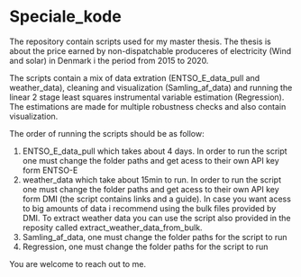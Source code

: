 # Speciale_kode
The repository contain scripts used for my master thesis. The thesis is about the price earned by non-dispatchable produceres of electricity (Wind and solar) in Denmark i the period from 2015 to 2020. 

The scripts contain a mix of data extration (ENTSO_E_data_pull and weather_data), cleaning and visualization (Samling_af_data) and running the linear 2 stage least squares instrumental variable estimation (Regression). The estimations are made for multiple robustness checks and also contain visualization.

The order of running the scripts should be as follow:
1. ENTSO_E_data_pull which takes about 4 days. In order to run the script one must change the folder paths and get acess to their own API key form ENTSO-E
2. weather_data which take about 15min to run. In order to run the script one must change the folder paths and get acess to their own API key form DMI (the script contains links and a guide). In case you want acess to big amounts of data i recommend using the bulk files provided by DMI. To extract weather data you can use the script also provided in the reposity called extract_weather_data_from_bulk. 
3. Samling_af_data, one must change the folder paths for the script to run
4. Regression, one must change the folder paths for the script to run

You are welcome to reach out to me. 
